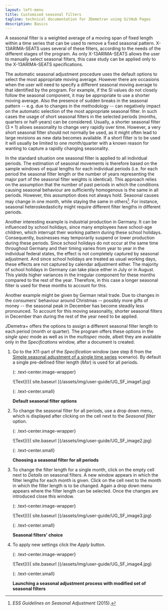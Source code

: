 ```yaml
---
layout: left-menu
title: Customised seasonal filters
tagline: technical documentation for JDemetra+ using GitHub Pages
description: Basics
--- 
```


A seasonal filter is a weighted average of a moving span of fixed length
within a time series that can be used to remove a fixed seasonal pattern.
X-13ARIMA-SEATS uses several of these filters, according to the needs of
the different stages of the program. As only X-13ARIMA-SEATS allows the
user to manually select seasonal filters, this case study can be
applied only to the X-13ARIMA-SEATS specifications.

The automatic seasonal adjustment procedure uses the default
options to select the most appropriate moving average. However there are
occasions when the user will need to specify a different seasonal moving
average to that identified by the program. For example, if the SI values
do not closely follow the seasonal component, it may be appropriate to
use a shorter moving average. Also the presence of sudden breaks in
the seasonal pattern -- e.g. due to changes in the methodology -- can
negatively impact on the automatic selection of the most appropriate
seasonal filter. In such cases the usage of short seasonal filters in
the selected periods (months, quarters or half-years) can be considered. Usually, a shorter
seasonal filter $(3 \times 1)$ allows seasonality to change very rapidly
over time. However, a very short seasonal filter should not normally be
used, as it might often lead to large revisions as new data becomes
available. If a short filter is to be used it will usually be limited to one
month/quarter with a known reason for wanting to capture
a rapidly changing seasonality.

In the standard situation one seasonal filter is applied to all
individual periods. The estimation of seasonal movements is
therefore based on the sample windows of equal lengths for each
individual periods (i.e. for each period the seasonal
filter length or the number of years representing the major part of the
seasonal filter weights is identical). This approach relies on the
assumption that the number of past periods in which the conditions
causing seasonal behaviour are sufficiently homogenous is the same in
all periods. However, this assumption does not always hold.
Seasonal causes may change in one month, while staying the same in
others[^1]. For instance, seasonal heteroskedasticity might require
different filter lengths in different periods.

Another interesting example is industrial production in Germany. It can
be influenced by school holidays, since many employees have
school-age children, which interrupt their working pattern during these
school holidays. Consequently, businesses may temporarily suspend or lower
production during these periods. Since school holidays do not occur at the same time
throughout Germany and their timing varies from year to year in the
individual federal states, the effect is not completely captured by
seasonal adjustment. And since school holidays are treated as usual
working days, these effects are not captured by calendar adjustment
either. The majority of school holidays in Germany can take place either
in July or in August. This yields higher variances in the irregular
component for these months compared to the rest of the year. Therefore,
in this case a longer seasonal filter is used for these months to account for
this.

Another example might be given by German retail trade. Due to changes in
the consumers' behaviour around Christmas -- possibly more gifts of money
-- the seasonal peak in December has become steadily less pronounced. To
account for this moving seasonality, shorter seasonal filters in
December than during the rest of the year need to be applied.

JDemetra+ offers the options to assign a different seasonal filter
length to each period (month or quarter). The program offers these
options in the *single spec* mode as well as in the *multispec* mode,
albeit they are available only in the *Specifications* window, after a
document is created.

1.  Go to the X11-part of the *Specification* window (see step 8 from the [Simple seasonal adjustment of a single time series](../case-studies/simplesa-single.html) scenario). 
    By default a single pre-defined filter length (*Msr*) is used
    for all periods.

	{: .text-center.image-wrapper}

	![Text]({{ site.baseurl }}/assets/img/user-guide/UG_SF_image1.jpg)

	{: .text-center.small}

	**Default seasonal filter options**

2.  To change the seasonal filter for all periods, use a drop
    down menu, which is displayed after clicking on the cell next to the
    *Seasonal filter* option.

	{: .text-center.image-wrapper}

	![Text]({{ site.baseurl }}/assets/img/user-guide/UG_SF_image2.jpg)

	{: .text-center.small}

	**Choosing a seasonal filter for all periods**

3.  To change the filter length for a single month, click on the empty
    cell next to *Details* on seasonal filters. A new window appears in
    which the filter lengths for each month is given. Click on the cell
    next to the month in which the filter length is to be changed. Again
    a drop down menu appears where the filter length can be selected.
    Once the changes are introduced close this window.

	{: .text-center.image-wrapper}

	![Text]({{ site.baseurl }}/assets/img/user-guide/UG_SF_image3.jpg)

	{: .text-center.small}

	**Seasonal filters' choice**

4.  To apply new settings click the *Apply* button.

	{: .text-center.image-wrapper}

	![Text]({{ site.baseurl }}/assets/img/user-guide/UG_SF_image4.jpg)

	{: .text-center.small}

	**Launching a seasonal adjustment process with modified set of seasonal filters**



[^1]: *ESS Guidelines on Seasonal Adjustment* (2015).
